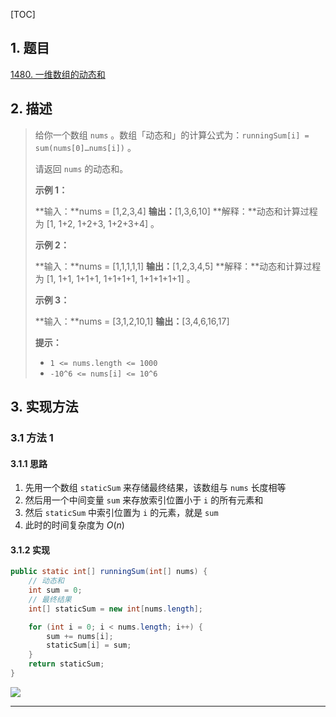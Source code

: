 [TOC]

## 1. 题目

[1480. 一维数组的动态和](https://leetcode-cn.com/problems/running-sum-of-1d-array/)

## 2. 描述

>   给你一个数组 `nums` 。数组「动态和」的计算公式为：`runningSum[i] = sum(nums[0]…nums[i])` 。
>
>   请返回 `nums` 的动态和。
>
>   **示例 1：**
>
>   **输入：**nums = \[1,2,3,4\]
>   **输出：**\[1,3,6,10\]
>   **解释：**动态和计算过程为 \[1, 1+2, 1+2+3, 1+2+3+4\] 。
>
>   **示例 2：**
>
>   **输入：**nums = \[1,1,1,1,1\]
>   **输出：**\[1,2,3,4,5\]
>   **解释：**动态和计算过程为 \[1, 1+1, 1+1+1, 1+1+1+1, 1+1+1+1+1\] 。
>
>   **示例 3：**
>
>   **输入：**nums = \[3,1,2,10,1\]
>   **输出：**\[3,4,6,16,17\]
>
>   **提示：**
>
>   - `1 <= nums.length <= 1000`
>   - `-10^6 <= nums[i] <= 10^6`

## 3. 实现方法

### 3.1 方法 1

#### 3.1.1 思路

1.  先用一个数组 `staticSum` 来存储最终结果，该数组与 `nums` 长度相等
2.  然后用一个中间变量 `sum` 来存放索引位置小于 `i` 的所有元素和
3.  然后 `staticSum` 中索引位置为 `i` 的元素，就是 `sum`
4.  此时的时间复杂度为 $O(n)$

#### 3.1.2 实现

```java
public static int[] runningSum(int[] nums) {
    // 动态和
    int sum = 0;
    // 最终结果
    int[] staticSum = new int[nums.length];

    for (int i = 0; i < nums.length; i++) {
        sum += nums[i];
        staticSum[i] = sum;
    }
    return staticSum;
}
```

![](https://gitee.com/cunyu1943/images/raw/master/ImgsUbuntu/20200510234310.png)

---
<link rel="stylesheet" href="https://cdnjs.cloudflare.com/ajax/libs/social-share.js/1.0.16/css/share.min.css">
<center><div class="social-share"></div></center>
<script type="text/javascript" src="https://cdnjs.cloudflare.com/ajax/libs/social-share.js/1.0.16/js/social-share.min.js"></script>